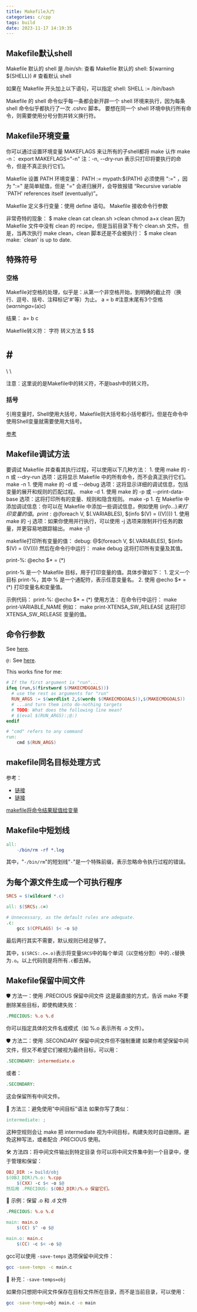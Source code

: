 ```yaml
---
title: Makefile入门
categories: c/cpp
tags: build
date: 2023-11-17 14:19:35
---
```


## Makefile默认shell

Makefile 默认的 shell 是 /bin/sh:
查看 Makefile 默认的 shell:
$(warning ${SHELL}) # 查看默认 shell

如果在 Makefile 开头加上以下语句，可以指定 shell:
SHELL := /bin/bash

Makefile 的 shell 命令似乎每一条都会新开辟一个 shell 环境来执行，因为每条 shell 命令似乎都执行了一次 .cshrc 脚本。
要想在同一个 shell 环境中执行所有命令，则需要使用分号分割并转义换行符。

## Makefile环境变量

你可以通过设置环境变量 MAKEFLAGS 来让所有的子shell都将 make 认作 make -n：
export MAKEFLAGS="-n"
注：-n, --dry-run 表示只打印将要执行的命令，但是不真正执行它们。


Makefile 设置 PATH 环境变量：
PATH := mypath:$(PATH)
必须使用 ":=" ，因为 ":=" 是简单赋值，但是 "=" 会递归展开，会导致报错 “Recursive variable `PATH' references itself (eventually)”。

Makefile 定义多行变量：使用 define 语句。
Makefile 接收命令行参数

非常奇特的现象：
$ make clean
cat clean.sh >clean
chmod a+x clean
因为 Makefile 文件中没有 clean 的 recipe，但是当前目录下有个 clean.sh 文件。
但是，当再次执行 make clean，clean 脚本还是不会被执行：
$ make clean
make: `clean' is up to date.

## 特殊符号

### 空格

Makefile对空格的处理，似乎是：从第一个非空格开始，到明确的截止符（换行、逗号、括号、注释标记'#'等）为止。
a =   b   #注意末尾有3个空格
$(warning a=$(a)c)

结果：
a=    b   c

Makefile转义符：
字符	转义方法
$	$$
#	\#
\	\

注意：这里说的是Makefile中的转义符，不是bash中的转义符。

### 括号

引用变量时，Shell使用大括号，Makefile则大括号和小括号都行。但是在命令中使用Shell变量就需要使用大括号。

[参考](https://blog.csdn.net/bigmarco/article/details/6687337)

## Makefile调试方法

要调试 Makefile 并查看其执行过程，可以使用以下几种方法：
	1. 使用 make 的 -n 或 --dry-run 选项：这将显示 Makefile 中的所有命令，而不会真正执行它们。
make -n
	1. 使用 make 的 -d 或 --debug 选项：这将显示详细的调试信息，包括变量的展开和规则的匹配过程。
make -d
	1. 使用 make 的 -p 或 --print-data-base 选项：这将打印所有的变量、规则和隐含规则。
make -p
	1. 在 Makefile 中添加调试信息：你可以在 Makefile 中添加一些调试信息，例如使用 $(info ...) 来打印变量的值。
print:
    @$(foreach V, $(.VARIABLES), $(info $(V) = $($(V))))
	1. 使用 make 的 -j 选项：如果你使用并行执行，可以使用 -j 选项来限制并行任务的数量，并更容易地跟踪输出。
make -j1

makefile打印所有变量的值：
debug:
    @$(foreach V, $(.VARIABLES), $(info $(V) = $($(V))))
然后在命令行中运行：
make debug
这将打印所有变量及其值。


print-%:
    @echo $* = $($*)

print-% 是一个 Makefile 目标，用于打印变量的值。具体步骤如下：
	1. 定义一个目标 print-%，其中 % 是一个通配符，表示任意变量名。
	2. 使用 @echo $* = $($*) 打印变量名和变量值。

示例代码：
print-%:
    @echo $* = $($*)
使用方法：
在命令行中运行：
make print-VARIABLE_NAME
例如：
make print-XTENSA_SW_RELEASE
这将打印 XTENSA_SW_RELEASE 变量的值。

## 命令行参数

See [here](https://stackoverflow.com/questions/2214575/passing-arguments-to-make-run).

`@:` See [here](https://unix.stackexchange.com/questions/92978/what-does-this-2-mean-in-shell-scripting).

This works fine for me:

```makefile
# If the first argument is "run"...
ifeq (run,$(firstword $(MAKECMDGOALS)))
  # use the rest as arguments for "run"
  RUN_ARGS := $(wordlist 2,$(words $(MAKECMDGOALS)),$(MAKECMDGOALS))
  # ...and turn them into do-nothing targets
  # TODO: What does the following line mean?
  # $(eval $(RUN_ARGS):;@:)
endif

# "cmd" refers to any command
run:
	cmd $(RUN_ARGS)
```

## makefile同名目标处理方式

参考：

* [链接](https://blog.csdn.net/lixiangminghate/article/details/50448664)
* [链接](https://stackoverflow.com/questions/43718595/two-targets-with-the-same-name-in-a-makefile)

[makefile将命令结果赋值给变量](https://stackoverflow.com/questions/2019989/how-to-assign-the-output-of-a-command-to-a-makefile-variable)

## Makefile中短划线

```makefile
all:
	-/bin/rm -rf *.log
```

其中，"`-/bin/rm`"的短划线"`-`"是一个特殊前缀，表示忽略命令执行过程的错误。

## 为每个源文件生成一个可执行程序

```makefile
SRCS = $(wildcard *.c)

all: $(SRCS:.c=)

# Unnecessary, as the default rules are adequate.
.c:
	gcc $(CPFLAGS) $< -o $@
```

最后两行其实不需要，默认规则已经足够了。

其中，`$(SRCS:.c=.o)`表示将变量`SRCS`中的每个单词（以空格分割）中的`.c`替换为`.o`。以上代码则是将所有`.c`都去掉。


## Makefile保留中间文件

🛡️ 方法一：使用 .PRECIOUS 保留中间文件
这是最直接的方式，告诉 make 不要删除某些目标，即使构建失败：

```makefile
.PRECIOUS: %.o %.d
```

你可以指定具体的文件名或模式（如 %.o 表示所有 .o 文件）。

🛡️ 方法二：使用 .SECONDARY 保留中间文件但不强制重建
如果你希望保留中间文件，但又不希望它们被视为最终目标，可以用：

```makefile
.SECONDARY: intermediate.o
```

或者：

```makefile
.SECONDARY:
```

这会保留所有中间文件。

🧠 方法三：避免使用“中间目标”语法
如果你写了类似：

```makefile
intermediate: ;
```

这种空规则会让 make 把 intermediate 视为中间目标，构建失败时自动删除。避免这种写法，或者配合 .PRECIOUS 使用。

🛠️ 方法四：将中间文件输出到特定目录
你可以将中间文件集中到一个目录中，便于管理和保留：

```makefile
OBJ_DIR := build/obj
$(OBJ_DIR)/%.o: %.cpp
    $(CXX) -c $< -o $@
然后用 .PRECIOUS: $(OBJ_DIR)/%.o 保留它们。
```

📌 示例：保留 .o 和 .d 文件

```makefile
.PRECIOUS: %.o %.d

main: main.o
    $(CC) $^ -o $@

main.o: main.c
    $(CC) -c $< -o $@
```

gcc可以使用 `-save-temps` 选项保留中间文件：

```bash
gcc -save-temps -c main.c
```


🧠 补充：`-save-temps=obj`

如果你只想把中间文件保存在目标文件所在目录，而不是当前目录，可以使用：

```bash
gcc -save-temps=obj main.c -o main
```